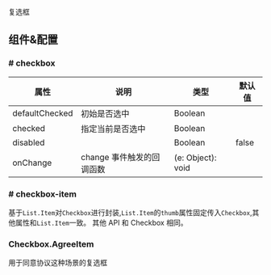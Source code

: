 
复选框

## 组件&配置

### # checkbox

属性 | 说明 | 类型 | 默认值
----|-----|------|------
defaultChecked  |  初始是否选中  | Boolean   | 
checked         |   指定当前是否选中   | Boolean  | 
disabled        |         | Boolean |  false 
onChange        | change 事件触发的回调函数 | (e: Object): void |  

### # checkbox-item

基于`List.Item`对`Checkbox`进行封装,`List.Item`的`thumb`属性固定传入`Checkbox`,其他属性和`List.Item`一致。
其他 API 和 Checkbox 相同。

### Checkbox.AgreeItem

用于同意协议这种场景的复选框

